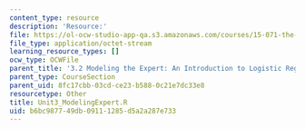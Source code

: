 ```yaml
---
content_type: resource
description: 'Resource:'
file: https://ol-ocw-studio-app-qa.s3.amazonaws.com/courses/15-071-the-analytics-edge-spring-2017/b6bc987749db09111285d5a2a287e733_Unit3_ModelingExpert.R
file_type: application/octet-stream
learning_resource_types: []
ocw_type: OCWFile
parent_title: '3.2 Modeling the Expert: An Introduction to Logistic Regression'
parent_type: CourseSection
parent_uid: 8fc17cbb-03cd-ce23-b588-0c21e7dc33e8
resourcetype: Other
title: Unit3_ModelingExpert.R
uid: b6bc9877-49db-0911-1285-d5a2a287e733
---
```

